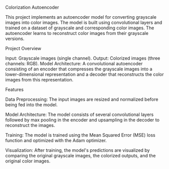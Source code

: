 Colorization Autoencoder

This project implements an autoencoder model for converting grayscale images into color images. The model is built using convolutional layers and trained on a dataset of grayscale and corresponding color images. The autoencoder learns to reconstruct color images from their grayscale versions.

Project Overview

Input: Grayscale images (single channel).
Output: Colorized images (three channels: RGB).
Model Architecture: A convolutional autoencoder consisting of an encoder that compresses the grayscale images into a lower-dimensional representation and a decoder that reconstructs the color images from this representation.

Features

Data Preprocessing: The input images are resized and normalized before being fed into the model.

Model Architecture: The model consists of several convolutional layers followed by max pooling in the encoder and upsampling in the decoder to reconstruct the images.

Training: The model is trained using the Mean Squared Error (MSE) loss function and optimized with the Adam optimizer.

Visualization: After training, the model's predictions are visualized by comparing the original grayscale images, the colorized outputs, and the original color images.
